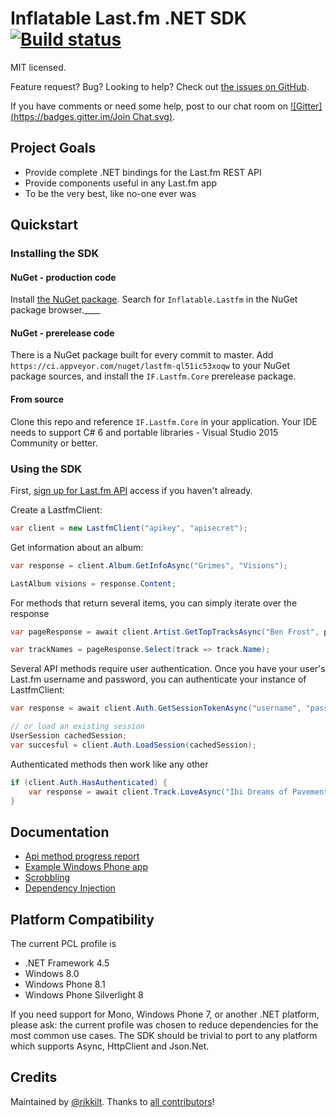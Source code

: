 # Inflatable Last.fm .NET SDK [![Build status](https://ci.appveyor.com/api/projects/status/c8gg2cw4jibbsg3u)](https://ci.appveyor.com/project/rikkit/lastfm)

MIT licensed. 

Feature request? Bug? Looking to help? Check out [the issues on GitHub](https://github.com/inflatablefriends/lastfm/issues).

If you have comments or need some help, post to our chat room on [![Gitter](https://badges.gitter.im/Join Chat.svg)](https://gitter.im/inflatablefriends/lastfm?utm_source=badge&utm_medium=badge&utm_campaign=pr-badge).

## Project Goals

- Provide complete .NET bindings for the Last.fm REST API
- Provide components useful in any Last.fm app
- To be the very best, like no-one ever was

## Quickstart

### Installing the SDK

#### NuGet - production code

Install [the NuGet package](
https://www.nuget.org/packages/Inflatable.Lastfm/). Search for ```Inflatable.Lastfm``` in the NuGet package browser.____

#### NuGet - prerelease code

There is a NuGet package built for every commit to master. Add ```https://ci.appveyor.com/nuget/lastfm-ql51ic53xoqw``` to your NuGet package sources, and install the ```IF.Lastfm.Core``` prerelease package.

#### From source

Clone this repo and reference ```IF.Lastfm.Core``` in your application. Your IDE needs to support C# 6 and portable libraries - Visual Studio 2015 Community or better.

### Using the SDK

First, [sign up for Last.fm API](http://last.fm/api) access if you haven't already.

Create a LastfmClient:

```c#
var client = new LastfmClient("apikey", "apisecret");
```

Get information about an album:

```c#
var response = client.Album.GetInfoAsync("Grimes", "Visions");

LastAlbum visions = response.Content;
```

For methods that return several items, you can simply iterate over the response

```c#
var pageResponse = await client.Artist.GetTopTracksAsync("Ben Frost", page: 5, itemsPerPage: 100);

var trackNames = pageResponse.Select(track => track.Name);
```

Several API methods require user authentication. Once you have your user's Last.fm username and password, you can authenticate your instance of LastfmClient:

```c#
var response = await client.Auth.GetSessionTokenAsync("username", "pass");

// or load an existing session
UserSession cachedSession;
var succesful = client.Auth.LoadSession(cachedSession);
```

Authenticated methods then work like any other

```c#
if (client.Auth.HasAuthenticated) {
	var response = await client.Track.LoveAsync("Ibi Dreams of Pavement (A Better Day)", "Broken Social Scene");
}
```

## Documentation

- [Api method progress report](PROGRESS.md)
- [Example Windows Phone app](https://github.com/inflatablefriends/lastfm-samples)
- [Scrobbling](doc/scrobbling.md)
- [Dependency Injection](doc/dependency-injection.md)

## Platform Compatibility

The current PCL profile is

- .NET Framework 4.5
- Windows 8.0
- Windows Phone 8.1
- Windows Phone Silverlight 8

If you need support for Mono, Windows Phone 7, or another .NET platform, please ask: the current profile was chosen to reduce dependencies for the most common use cases. The SDK should be trivial to port to any platform which supports Async, HttpClient and Json.Net.

## Credits

Maintained by [@rikkilt](http://twitter.com/rikkilt).
Thanks to [all contributors](https://github.com/inflatablefriends/lastfm/graphs/contributors)!